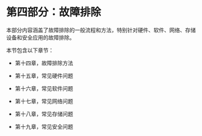 # 第四部分：故障排除

本部分内容涵盖了故障排除的一般流程和方法，特别针对硬件、软件、网络、存储设备和安全应用的故障排除。

本节包含以下章节：

+   第十四章，故障排除方法

+   第十五章，常见硬件问题

+   第十六章，常见软件问题

+   第十七章，常见网络问题

+   第十八章，常见存储问题

+   第十九章，常见安全问题
